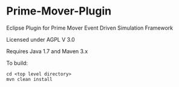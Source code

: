 Prime-Mover-Plugin
==================

Eclipse Plugin for Prime Mover Event Driven Simulation Framework

Licensed under AGPL V 3.0

Requires Java 1.7 and Maven 3.x

To build:

	cd <top level directory>
	mvn clean install
